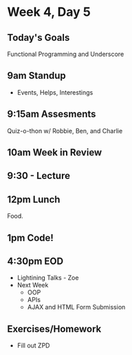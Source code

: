 # Week 4, Day 5

## Today's Goals

Functional Programming and Underscore

## 9am Standup

- Events, Helps, Interestings

## 9:15am Assesments

Quiz-o-thon w/ Robbie, Ben, and Charlie

## 10am Week in Review

## 9:30 - Lecture

## 12pm Lunch

Food.

## 1pm Code!

## 4:30pm EOD

- Lightining Talks - Zoe
- Next Week
  - OOP
  - APIs
  - AJAX and HTML Form Submission

## Exercises/Homework

- Fill out ZPD
